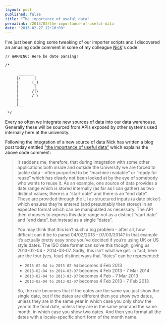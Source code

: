 ```yaml
---
layout: post
published: false
title: "The importance of useful data"
permalink: /2013/02/the-importance-of-useful-data
date: "2013-02-27 12:10:00"
---
```


I've just been doing some tweaking of our importer scripts and I discovered an amusing code comment in some of my colleague [Nick](https://twitter.com/jacksonj04)'s code:

	// WARNING: Here be date parsing!

	/*

		  _______
		 |/      |
		 |      (_)
		 |       |
		 |      /|\
		 |      / \
		 |
		_|___

	 */

Every so often we integrate new sources of data into our data warehouse. Generally these will be sourced from APIs exposed by other systems used internally here at the university.

Following the integration of a new source of data Nick has written a blog post today entitled ["the importance of useful data"](http://orbital.blogs.lincoln.ac.uk/2013/02/27/the-importance-of-useful-data/) which explains the above code comment:

> It saddens me, therefore, that during integration with some other applications both inside and outside the University we are forced to tackle data – often purported to be “machine readable” or “ready for reuse” which has clearly not been looked at by the eye of somebody who wants to reuse it. As an example, one source of data provides a date range which is stored internally (as far as I can gather) as two distinct values; there is a “start date” and there is an “end date”. These are provided through the UI as structured inputs (a date picker) which ensures they’re entered (and presumably then stored) in an expected format which can be manipulated as necessary. The API then chooses to express this date range not as a distinct “start date” and “end date”, but instead as a single “dates”.
>
> You may think that this isn’t such a big problem – after all, how difficult can it be to parse 04/02/2013 - 07/03/2014? In that example it’s actually pretty easy once you’ve decided if you’re using UK or US style dates. The ISO date format can solve this though, giving us 2013-02-04 - 2014-03-07. Sadly, this isn’t what we get. In fact, here are the four (yes, four) distinct ways that “dates” can be represented:
>
> * `2013-02-04 to 2013-02-04` becomes 4 Feb 2013
> * `2013-02-04 to 2014-03-07` becomes 4 Feb 2013 - 7 Mar 2014
> * `2013-02-04 to 2013-03-07` becomes 4 Feb - 7 Mar 2013
> * `2013-02-04 to 2013-02-07` becomes 4 Feb 2013 - 7 Feb 2013
>
> So, the rule becomes that if the dates are the same you just show the single date, but if the dates are different then you show two dates, unless they are in the same year in which case you only show the year in the final date, unless they are in the same year and the same month, in which case you show two dates. And then you format all the dates with a locale-specific short form of the month name.

